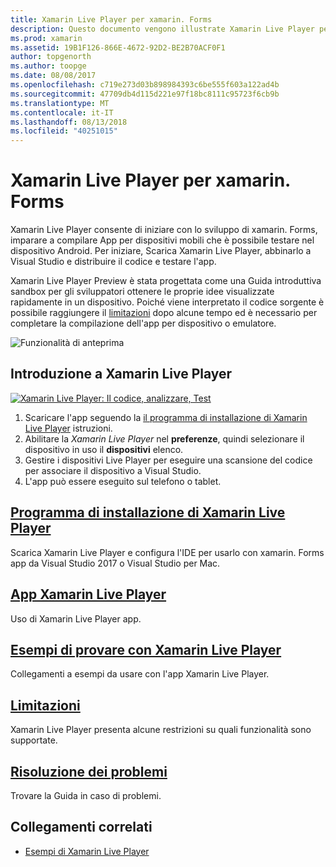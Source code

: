 ```yaml
---
title: Xamarin Live Player per xamarin. Forms
description: Questo documento vengono illustrate Xamarin Live Player per xamarin. Forms, che descrive l'installazione, l'app Xamarin Live Player, i campioni da utilizzare con Xamarin Live Player, limiti e la risoluzione dei problemi.
ms.prod: xamarin
ms.assetid: 19B1F126-866E-4672-92D2-BE2B70ACF0F1
author: topgenorth
ms.author: toopge
ms.date: 08/08/2017
ms.openlocfilehash: c719e273d03b898984393c6be555f603a122ad4b
ms.sourcegitcommit: 47709db4d115d221e97f18bc8111c95723f6cb9b
ms.translationtype: MT
ms.contentlocale: it-IT
ms.lasthandoff: 08/13/2018
ms.locfileid: "40251015"
---
```

# <a name="xamarin-live-player-for-xamarinforms"></a>Xamarin Live Player per xamarin. Forms

Xamarin Live Player consente di iniziare con lo sviluppo di xamarin. Forms, imparare a compilare App per dispositivi mobili che è possibile testare nel dispositivo Android. Per iniziare, Scarica Xamarin Live Player, abbinarlo a Visual Studio e distribuire il codice e testare l'app.

Xamarin Live Player Preview è stata progettata come una Guida introduttiva sandbox per gli sviluppatori ottenere le proprie idee visualizzate rapidamente in un dispositivo. Poiché viene interpretato il codice sorgente è possibile raggiungere il [limitazioni](limitations.md) dopo alcune tempo ed è necessario per completare la compilazione dell'app per dispositivo o emulatore.

![Funzionalità di anteprima](~/media/shared/preview.png)

## <a name="get-started-with-xamarin-live-player"></a>Introduzione a Xamarin Live Player

[![Xamarin Live Player: Il codice, analizzare, Test](images/xamarin-live.png)](images/xamarin-live-sml.png#lightbox)

1. Scaricare l'app seguendo la [il programma di installazione di Xamarin Live Player](install.md) istruzioni.
2. Abilitare la *Xamarin Live Player* nel **preferenze**, quindi selezionare il dispositivo in uso il **dispositivi** elenco.
3. Gestire i dispositivi Live Player per eseguire una scansione del codice per associare il dispositivo a Visual Studio.
4. L'app può essere eseguito sul telefono o tablet.

## <a name="xamarin-live-player-setupinstallmd"></a>[Programma di installazione di Xamarin Live Player](install.md)

Scarica Xamarin Live Player e configura l'IDE per usarlo con xamarin. Forms app da Visual Studio 2017 o Visual Studio per Mac. 

## <a name="xamarin-live-player-appplayermd"></a>[App Xamarin Live Player](player.md)

Uso di Xamarin Live Player app.

## <a name="samples-to-try-with-xamarin-live-playersamplesmd"></a>[Esempi di provare con Xamarin Live Player](samples.md)

Collegamenti a esempi da usare con l'app Xamarin Live Player.

## <a name="limitationslimitationsmd"></a>[Limitazioni](limitations.md)

Xamarin Live Player presenta alcune restrizioni su quali funzionalità sono supportate.

## <a name="troubleshootingtroubleshootingmd"></a>[Risoluzione dei problemi](troubleshooting.md)

Trovare la Guida in caso di problemi.

## <a name="related-links"></a>Collegamenti correlati

- [Esempi di Xamarin Live Player](https://developer.xamarin.com/samples/xamarin-live-player/all/)
